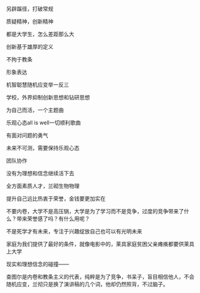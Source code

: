 另辟蹊径，打破常规

质疑精神，创新精神

都是大学生，怎么差距那么大

创新基于雄厚的定义

不拘于教条

形象表达

机智聪慧随机应变举一反三

学校，外界抑制创新思想和钻研思想

为自己而活，一个主题曲

乐观心态all is  well一切顺利歌曲

有面对问题的勇气

未来不可测，需要保持乐观心态

团队协作

没有为理想和信念继续活下去

全方面素质人才，兰砌生物物理

提升自己远比热衷于荣誉，金钱要更加实在

不要内卷，大学不是高压锅，大学是为了学习而不是竞争，过度的竞争带来了什么？带来荣誉感了吗？有什么用呢？

不是死学才有未来，专注于兴趣绽放自己也可以有光明未来

家庭为我们提供了最好的条件，就像电影中的，莱具家庭贫困父亲瘫痪都要供莱具上大学

现实和理想信念的碰撞——

查图尔是内卷和教条主义的代表，纯粹是为了竞争，书呆子，盲目相信他人，不会随机应变，兰彻只是换了演讲稿的几个词，他却仍然照背，不过脑子。